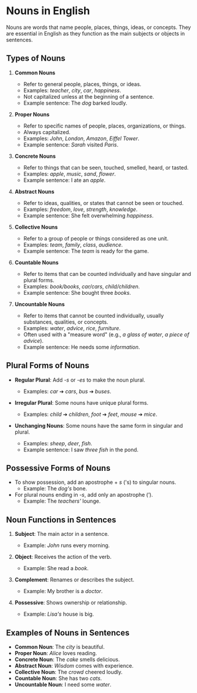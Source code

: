 # Nouns in English

Nouns are words that name people, places, things, ideas, or concepts. They are essential in English as they function as the main subjects or objects in sentences.

## Types of Nouns

1. **Common Nouns**
   - Refer to general people, places, things, or ideas.
   - Examples: *teacher*, *city*, *car*, *happiness*.
   - Not capitalized unless at the beginning of a sentence.
   - Example sentence: The *dog* barked loudly.

2. **Proper Nouns**
   - Refer to specific names of people, places, organizations, or things.
   - Always capitalized.
   - Examples: *John*, *London*, *Amazon*, *Eiffel Tower*.
   - Example sentence: *Sarah* visited *Paris*.

3. **Concrete Nouns**
   - Refer to things that can be seen, touched, smelled, heard, or tasted.
   - Examples: *apple*, *music*, *sand*, *flower*.
   - Example sentence: I ate an *apple*.

4. **Abstract Nouns**
   - Refer to ideas, qualities, or states that cannot be seen or touched.
   - Examples: *freedom*, *love*, *strength*, *knowledge*.
   - Example sentence: She felt overwhelming *happiness*.

5. **Collective Nouns**
   - Refer to a group of people or things considered as one unit.
   - Examples: *team*, *family*, *class*, *audience*.
   - Example sentence: The *team* is ready for the game.

6. **Countable Nouns**
   - Refer to items that can be counted individually and have singular and plural forms.
   - Examples: *book/books*, *car/cars*, *child/children*.
   - Example sentence: She bought three *books*.

7. **Uncountable Nouns**
   - Refer to items that cannot be counted individually, usually substances, qualities, or concepts.
   - Examples: *water*, *advice*, *rice*, *furniture*.
   - Often used with a "measure word" (e.g., *a glass of water*, *a piece of advice*).
   - Example sentence: He needs some *information*.

## Plural Forms of Nouns

- **Regular Plural**: Add *-s* or *-es* to make the noun plural.
  - Examples: *car* ➔ *cars*, *bus* ➔ *buses*.

- **Irregular Plural**: Some nouns have unique plural forms.
  - Examples: *child* ➔ *children*, *foot* ➔ *feet*, *mouse* ➔ *mice*.

- **Unchanging Nouns**: Some nouns have the same form in singular and plural.
  - Examples: *sheep*, *deer*, *fish*.
  - Example sentence: I saw *three fish* in the pond.

## Possessive Forms of Nouns

- To show possession, add an apostrophe + *s* ('s) to singular nouns.
  - Example: The *dog's* bone.
- For plural nouns ending in *-s*, add only an apostrophe (’).
  - Example: The *teachers'* lounge.

## Noun Functions in Sentences

1. **Subject**: The main actor in a sentence.
   - Example: *John* runs every morning.

2. **Object**: Receives the action of the verb.
   - Example: She read a *book*.

3. **Complement**: Renames or describes the subject.
   - Example: My brother is a *doctor*.

4. **Possessive**: Shows ownership or relationship.
   - Example: *Lisa's* house is big.

## Examples of Nouns in Sentences

- **Common Noun**: The *city* is beautiful.
- **Proper Noun**: *Alice* loves reading.
- **Concrete Noun**: The *cake* smells delicious.
- **Abstract Noun**: *Wisdom* comes with experience.
- **Collective Noun**: The *crowd* cheered loudly.
- **Countable Noun**: She has two *cats*.
- **Uncountable Noun**: I need some *water*.
